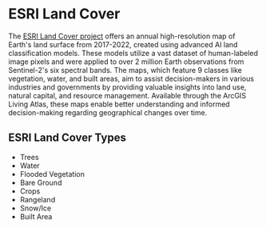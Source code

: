 # ESRI Land Cover

The [ESRI Land Cover project](https://livingatlas.arcgis.com/landcover/) offers an annual high-resolution map of Earth's land surface from 2017-2022, created using advanced AI land classification models. These models utilize a vast dataset of human-labeled image pixels and were applied to over 2 million Earth observations from Sentinel-2's six spectral bands. The maps, which feature 9 classes like vegetation, water, and built areas, aim to assist decision-makers in various industries and governments by providing valuable insights into land use, natural capital, and resource management. Available through the ArcGIS Living Atlas, these maps enable better understanding and informed decision-making regarding geographical changes over time.

## ESRI Land Cover Types

* Trees
* Water
* Flooded Vegetation
* Bare Ground
* Crops
* Rangeland
* Snow/Ice
* Built Area
